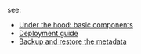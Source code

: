 see: 

* [Under the hood: basic components](../docs/basic_components.md)
* [Deployment guide](../docs/deployment_guide.md)
* [Backup and restore the metadata](../docs/backup_restore.md)
